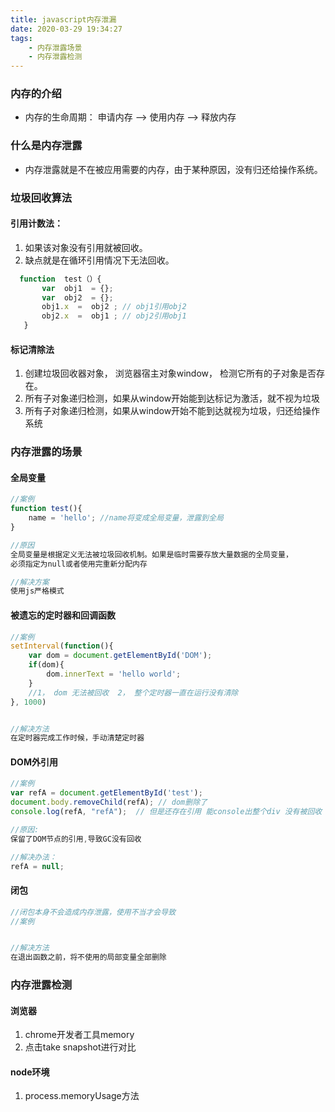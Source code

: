 ```yaml
---
title: javascript内存泄漏
date: 2020-03-29 19:34:27
tags:
    - 内存泄露场景
    - 内存泄露检测
---
```


### 内存的介绍
* 内存的生命周期： 申请内存 --> 使用内存 -->  释放内存


### 什么是内存泄露
* 内存泄露就是不在被应用需要的内存，由于某种原因，没有归还给操作系统。

### 垃圾回收算法
#### 引用计数法： 
1. 如果该对象没有引用就被回收。 
2. 缺点就是在循环引用情况下无法回收。
```js
  function  test（）{
       var  obj1  = {};
       var  obj2  = {};
       obj1.x  =  obj2 ; // obj1引用obj2
       obj2.x  =  obj1 ; // obj2引用obj1
   }
```
####  标记清除法
  1. 创建垃圾回收器对象， 浏览器宿主对象window， 检测它所有的子对象是否存在。
  2. 所有子对象递归检测，如果从window开始能到达标记为激活，就不视为垃圾
  3. 所有子对象递归检测，如果从window开始不能到达就视为垃圾，归还给操作系统


### 内存泄露的场景
#### 全局变量
```js
//案例
function test(){
    name = 'hello'; //name将变成全局变量，泄露到全局
}

//原因
全局变量是根据定义无法被垃圾回收机制。如果是临时需要存放大量数据的全局变量，
必须指定为null或者使用完重新分配内存

//解决方案
使用js严格模式


```

#### 被遗忘的定时器和回调函数
```js
//案例
setInterval(function(){
    var dom = document.getElementById('DOM');
    if(dom){
        dom.innerText = 'hello world';
    }
    //1， dom 无法被回收  2， 整个定时器一直在运行没有清除
}, 1000)


//解决方法
在定时器完成工作时候，手动清楚定时器
```

#### DOM外引用
```js
//案例
var refA = document.getElementById('test');
document.body.removeChild(refA); // dom删除了
console.log(refA, "refA");  // 但是还存在引用 能console出整个div 没有被回收

//原因: 
保留了DOM节点的引用,导致GC没有回收

//解决办法：
refA = null;
```


#### 闭包
```js
//闭包本身不会造成内存泄露，使用不当才会导致
//案例


//解决方法
在退出函数之前，将不使用的局部变量全部删除
```
### 内存泄露检测
#### 浏览器
1. chrome开发者工具memory 
2. 点击take snapshot进行对比

#### node环境
1. process.memoryUsage方法